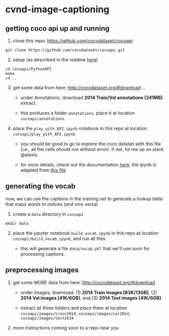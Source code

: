 # cvnd-image-captioning

## getting coco api up and running

1. clone this repo: https://github.com/cocodataset/cocoapi
```
git clone https://github.com/cocodataset/cocoapi.git
```

2. setup (as described in the readme [here](https://github.com/cocodataset/cocoapi))
```
cd cocoapi/PythonAPI
make
cd ..
```

3. get some data from here: http://cocodataset.org/#download ... 

     * under Annotations, download **2014 Train/Val annotations [241MB]**.  extract.  

     * this produces a folder `annotations`.  place it at location `cocoapi/annotations`.
  
4. place the `play_with_API.ipynb` notebook in this repo at location `cocoapi/play_with_API.ipynb`.

     * you should be good to go to explore the coco dataset with this file (i.e., all the cells should run without error).  if not, hit me up on slack @alexis.  

     * for more details, check out the documentation [here](http://cocodataset.org/#download). the ipynb is adapted from [this file](https://github.com/cocodataset/cocoapi/blob/master/PythonAPI/pycocoDemo.ipynb)


## generating the vocab

now, we can use the captions in the training set to generate a lookup table that maps words to indices (and vice versa)

1. create a `data` directory in `cocoapi`
```
mkdir data
```

2. place the jupyter notebook `build_vocab.ipynb`  in this repo at location `cocoapi/build_vocab.ipynb`, and run all files

     * this will generate a file `data/vocab.pkl` that we'll use soon for processing captions. 

## preprocessing images

1. get some MORE data from here: http://cocodataset.org/#download 

     * under Images, download: (1) **2014 Train images [83K/13GB]**, (2) **2014 Val images [41K/6GB]**, and (3) **2014 Test images [41K/6GB]**.  

     * extract all three folders and place them at location `cocoapi/images/train2014`, `cocoapi/images/val2014`, `cocoapi/images/test2014`

2. more instructions coming soon to a repo near you